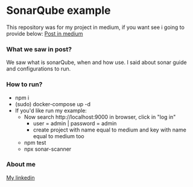 # SonarQube example

This repository was for my project in medium, if you want see i going to provide below:
[Post in medium](http://google.com)

### What we saw in post?
We saw what is sonarQube, when and how use. I said about sonar guide and configurations to run.

### How to run?
* npm i
* (sudo) docker-compose up -d 
* If you'd like run my example:
  * Now search http://localhost:9000 in browser, click in "log in" 
    * user = admin | password = admin
    * create project with name equal to medium and key with name equal to medium too
  * npm test
  * npx sonar-scanner

### About me
[My linkedin](http://www.linkedin.com/in/thiago-crespo-felippi/)